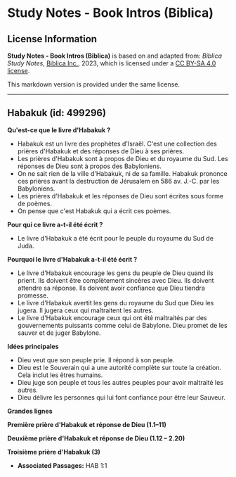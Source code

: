 # Study Notes - Book Intros (Biblica)

## License Information

**Study Notes - Book Intros (Biblica)** is based on and adapted from: _Biblica Study Notes_, [Biblica Inc.](https://www.biblica.com/), 2023, which is licensed under a [CC BY-SA 4.0 license](https://creativecommons.org/licenses/by-sa/4.0/legalcode.en).

This markdown version is provided under the same license.



--------------------------------

## Habakuk (id: 499296)

**Qu'est\-ce que le livre d'Habakuk ?**

* Habakuk est un livre des prophètes d'Israël. C'est une collection des prières d'Habakuk et des réponses de Dieu à ses prières.
* Les prières d'Habakuk sont à propos de Dieu et du royaume du Sud. Les réponses de Dieu sont à propos des Babyloniens.
* On ne sait rien de la ville d'Habakuk, ni de sa famille. Habakuk prononce ces prières avant la destruction de Jérusalem en 586 av. J.\-C. par les Babyloniens.
* Les prières d'Habakuk et les réponses de Dieu sont écrites sous forme de poèmes.
* On pense que c'est Habakuk qui a écrit ces poèmes.

**Pour qui ce livre a\-t\-il été écrit ?**

* Le livre d'Habakuk a été écrit pour le peuple du royaume du Sud de Juda.

**Pourquoi le livre d'Habakuk a\-t\-il été écrit ?**

* Le livre d'Habakuk encourage les gens du peuple de Dieu quand ils prient. Ils doivent être complètement sincères avec Dieu. Ils doivent attendre sa réponse. Ils doivent avoir confiance que Dieu tiendra promesse.
* Le livre d'Habakuk avertit les gens du royaume du Sud que Dieu les jugera. Il jugera ceux qui maltraitent les autres.
* Le livre d'Habakuk encourage ceux qui ont été maltraités par des gouvernements puissants comme celui de Babylone. Dieu promet de les sauver et de juger Babylone.

**Idées principales**

* Dieu veut que son peuple prie. Il répond à son peuple.
* Dieu est le Souverain qui a une autorité complète sur toute la création. Cela inclut les êtres humains.
* Dieu juge son peuple et tous les autres peuples pour avoir maltraité les autres.
* Dieu délivre les personnes qui lui font confiance pour être leur Sauveur.

**Grandes lignes**

**Première prière d'Habakuk et réponse de Dieu (1\.1–11\)**

**Deuxième prière d'Habakuk et réponse de Dieu (1\.12 – 2\.20\)**

**Troisième prière d'Habakuk (3\)**

* **Associated Passages:** HAB 1:1

